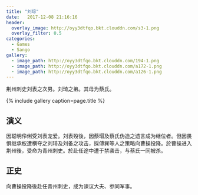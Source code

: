 ```yaml
---
title: "刘琮"
date:   2017-12-08 21:16:16
header:
  overlay_image: http://oyy3dtfqo.bkt.clouddn.com/s3-1.png
  overlay_filter: 0.5
categories:
  - Games
  - Sango
gallery:
  - image_path: http://oyy3dtfqo.bkt.clouddn.com/194-1.png
  - image_path: http://oyy3dtfqo.bkt.clouddn.com/a172-1.png
  - image_path: http://oyy3dtfqo.bkt.clouddn.com/a126-1.png
---
```


荆州刺史刘表之次男。刘琦之弟。其母为蔡氏。

{% include gallery caption=page.title %}

## 演义

因聪明伶俐受刘表宠爱。刘表殁後，因蔡瑁及蔡氏伪造之遗言成为继位者。但因畏惧继承权遭横夺之刘琦及刘备之攻击，採傅巽等人之策略向曹操投降。於曹操进入荆州後，受命为青州刺史。於赴任途中遭于禁袭击，与蔡氏一同被杀。

## 正史

向曹操投降後赴任青州刺史，成为谏议大夫、参同军事。